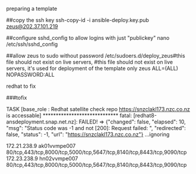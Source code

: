 preparing a template

##copy the ssh key
ssh-copy-id -i ansible-deploy.key.pub zeus@202.37.101.219

##configure sshd_config to allow logins with just "publickey"
nano /etc/ssh/sshd_config

##allow zeus to sudo without password /etc/sudoers.d/deploy_zeus#this file should not exist on live servers,
#this file should not exist on live servers, it's used for deployment of the template only
zeus	ALL=(ALL) NOPASSWORD:ALL

redhat to fix


###tofix


TASK [base_role : Redhat satellite check repo https://snzclakl173.nzc.co.nz is accessable] *****************************
fatal: [redhat8-ansdeployment.snap.net.nz]: FAILED! => {"changed": false, "elapsed": 10, "msg": "Status code was -1 and not [200]: Request failed: <urlopen error timed out>", "redirected": false, "status": -1, "url": "https://snzclakl173.nzc.co.nz"}
...ignoring


172.21.238.9	ak01vvmpe007	80/tcp,443/tcp,8000/tcp,5000/tcp,5647/tcp,8140/tcp,8443/tcp,9090/tcp
172.23.238.9	hn02vvmpe007	80/tcp,443/tcp,8000/tcp,5000/tcp,5647/tcp,8140/tcp,8443/tcp,9090/tcp
